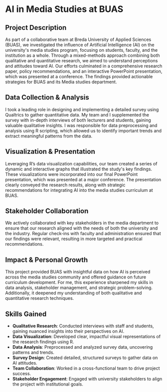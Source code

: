 # AI in Media Studies at BUAS

## Project Description
As part of a collaborative team at Breda University of Applied Sciences (BUAS), we investigated the influence of Artificial Intelligence (AI) on the university's media studies program, focusing on students, faculty, and the institution as a whole. Through a mixed-methods approach combining both qualitative and quantitative research, we aimed to understand perceptions and attitudes toward AI. Our efforts culminated in a comprehensive research paper, policy recommendations, and an interactive PowerPoint presentation, which was presented at a conference. The findings provided actionable strategies for BUAS and its Media studies department.

## Data Collection & Analysis
I took a leading role in designing and implementing a detailed survey using Qualtrics to gather quantitative data. My team and I supplemented the survey with in-depth interviews of both lecturers and students, gaining valuable qualitative insights. I was responsible for data preprocessing and analysis using R scripting, which allowed us to identify important trends and extract meaningful patterns from the data.

## Visualization & Presentation
Leveraging R’s data visualization capabilities, our team created a series of dynamic and interactive graphs that illustrated the study's key findings. These visualizations were incorporated into our final PowerPoint presentation, which was presented at a major conference. The presentation clearly conveyed the research results, along with strategic recommendations for integrating AI into the media studies curriculum at BUAS.

## Stakeholder Collaboration
We actively collaborated with key stakeholders in the media department to ensure that our research aligned with the needs of both the university and the industry. Regular check-ins with faculty and administration ensured that our findings were relevant, resulting in more targeted and practical recommendations.

## Impact & Personal Growth
This project provided BUAS with insightful data on how AI is perceived across the media studies community and offered guidance on future curriculum development. For me, this experience sharpened my skills in data analysis, stakeholder management, and strategic problem-solving. Additionally, it deepened my understanding of both qualitative and quantitative research techniques.

## Skills Gained
- **Qualitative Research**: Conducted interviews with staff and students, gaining nuanced insights into their perspectives on AI.
- **Data Visualization**: Developed clear, impactful visual representations of the research findings using R.
- **Data Analysis**: Preprocessed and analyzed survey data, uncovering patterns and trends.
- **Survey Design**: Created detailed, structured surveys to gather data on AI attitudes.
- **Team Collaboration**: Worked in a cross-functional team to drive project success.
- **Stakeholder Engagement**: Engaged with university stakeholders to align the project with institutional goals.
